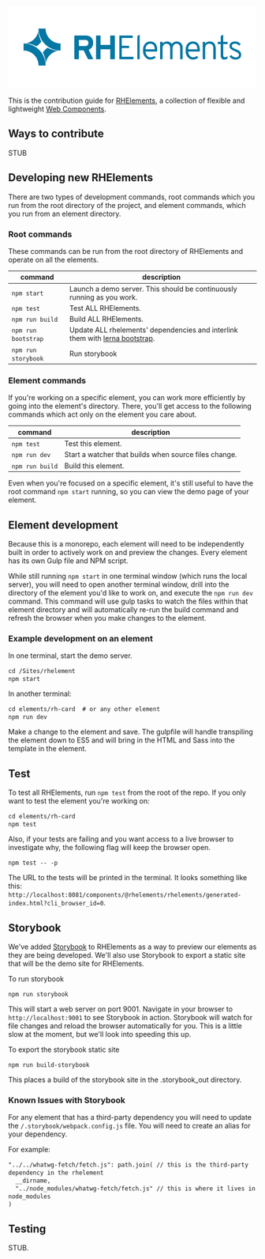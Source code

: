 ![RHElements logo](./brand/logo/png/rhelements-logo-blue.png)

This is the contribution guide for [RHElements](README.md), a collection of flexible and lightweight [Web Components][wc].

## Ways to contribute

STUB

## Developing new RHElements

There are two types of development commands, root commands which you run from the root directory of the project, and element commands, which you run from an element directory.

### Root commands

These commands can be run from the root directory of RHElements and operate on all the elements.

| command | description |
|---|---|
| `npm start` | Launch a demo server. This should be continuously running as you work. |
| `npm test` | Test ALL RHElements. |
| `npm run build` | Build ALL RHElements. |
| `npm run bootstrap` | Update ALL rhelements' dependencies and interlink them with [lerna bootstrap][lerna-bs]. |
| `npm run storybook` | Run storybook  |

### Element commands

If you're working on a specific element, you can work more efficiently by going into the element's directory.  There, you'll get access to the following commands which act only on the element you care about.

| command | description |
|---|---|
| `npm test` | Test this element. |
| `npm run dev` | Start a watcher that builds when source files change. |
| `npm run build` | Build this element. |

Even when you're focused on a specific element, it's still useful to have the root command `npm start` running, so you can view the demo page of your element.

## Element development

Because this is a monorepo, each element will need to be independently built in order to actively work on and preview the changes. Every element has its own Gulp file and NPM script. 

While still running `npm start` in one terminal window (which runs the local server), you will need to open another terminal window, drill into the directory of the element you'd like to work on, and execute the `npm run dev` command. This command will use gulp tasks to watch the files within that element directory and will automatically re-run the build command and refresh the browser when you make changes to the element.

### Example development on an element

In one terminal, start the demo server.

    cd /Sites/rhelement
    npm start

In another terminal:

    cd elements/rh-card  # or any other element
    npm run dev

Make a change to the element and save. The gulpfile will handle transpiling the element down to ES5 and will bring in the HTML and Sass into the template in the element.

## Test

To test all RHElements, run `npm test` from the root of the repo. If you only want to test the element you're working on:

    cd elements/rh-card
    npm test

Also, if your tests are failing and you want access to a live browser to investigate why, the following flag will keep the browser open.

    npm test -- -p

The URL to the tests will be printed in the terminal.  It looks something like this: `http://localhost:8081/components/@rhelements/rhelements/generated-index.html?cli_browser_id=0`.

## Storybook

We've added [Storybook](https://storybook.js.org/) to RHElements as a way to preview our elements as they are being developed. We'll also use Storybook to export a static site that will be the demo site for RHElements.

To run storybook

    npm run storybook

This will start a web server on port 9001. Navigate in your browser to `http://localhost:9001` to see Storybook in action. Storybook will watch for file changes and reload the browser automatically for you. This is a little slow at the moment, but we'll look into speeding this up.

To export the storybook static site

    npm run build-storybook

This places a build of the storybook site in the .storybook_out directory.

### Known Issues with Storybook

For any element that has a third-party dependency you will need to update the `/.storybook/webpack.config.js` file. You will need to create an alias for your dependency.

For example:

    "../../whatwg-fetch/fetch.js": path.join( // this is the third-party dependency in the rhelement
      __dirname,
      "../node_modules/whatwg-fetch/fetch.js" // this is where it lives in node_modules
    )

[lerna]: https://lernajs.io/
[lerna-bs]: https://github.com/lerna/lerna#bootstrap
[npmorg]: https://www.npmjs.com/org/rhelements
[npmscripts]: https://docs.npmjs.com/misc/scripts
[wc]: https://developer.mozilla.org/en-US/docs/Web/Web_Components
[contrib]: CONTRIBUTING.md

## Testing

STUB.

